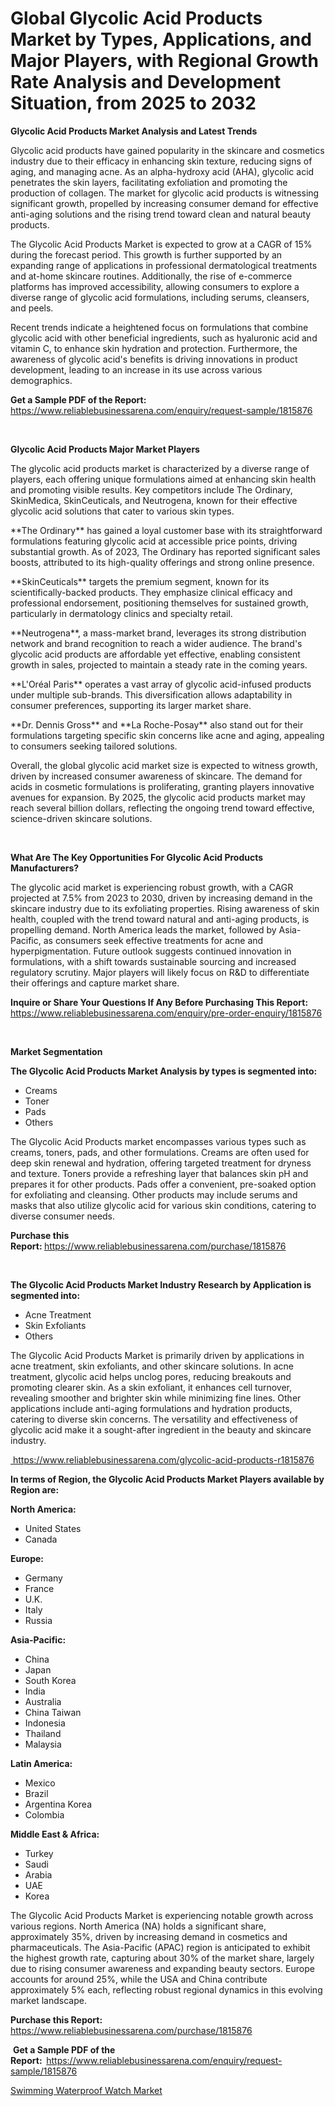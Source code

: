 <p><h1>Global Glycolic Acid Products Market by Types, Applications, and Major Players, with Regional Growth Rate Analysis and Development Situation, from 2025 to 2032</h1></p><p><strong>Glycolic Acid Products Market Analysis and Latest Trends</strong></p>
<p><p>Glycolic acid products have gained popularity in the skincare and cosmetics industry due to their efficacy in enhancing skin texture, reducing signs of aging, and managing acne. As an alpha-hydroxy acid (AHA), glycolic acid penetrates the skin layers, facilitating exfoliation and promoting the production of collagen. The market for glycolic acid products is witnessing significant growth, propelled by increasing consumer demand for effective anti-aging solutions and the rising trend toward clean and natural beauty products.</p><p>The Glycolic Acid Products Market is expected to grow at a CAGR of 15% during the forecast period. This growth is further supported by an expanding range of applications in professional dermatological treatments and at-home skincare routines. Additionally, the rise of e-commerce platforms has improved accessibility, allowing consumers to explore a diverse range of glycolic acid formulations, including serums, cleansers, and peels.</p><p>Recent trends indicate a heightened focus on formulations that combine glycolic acid with other beneficial ingredients, such as hyaluronic acid and vitamin C, to enhance skin hydration and protection. Furthermore, the awareness of glycolic acid's benefits is driving innovations in product development, leading to an increase in its use across various demographics.</p></p>
<p><strong>Get a Sample PDF of the Report:&nbsp;</strong> <a href="https://www.reliablebusinessarena.com/enquiry/request-sample/1815876?utm_campaign=3506&utm_medium=2&utm_source=Github&utm_content=ia&utm_term=04042025&utm_id=glycolic-acid-products">https://www.reliablebusinessarena.com/enquiry/request-sample/1815876</a></p>
<p>&nbsp;</p>
<p><strong>Glycolic Acid Products Major Market Players</strong></p>
<p><p>The glycolic acid products market is characterized by a diverse range of players, each offering unique formulations aimed at enhancing skin health and promoting visible results. Key competitors include The Ordinary, SkinMedica, SkinCeuticals, and Neutrogena, known for their effective glycolic acid solutions that cater to various skin types.</p><p>**The Ordinary** has gained a loyal customer base with its straightforward formulations featuring glycolic acid at accessible price points, driving substantial growth. As of 2023, The Ordinary has reported significant sales boosts, attributed to its high-quality offerings and strong online presence.</p><p>**SkinCeuticals** targets the premium segment, known for its scientifically-backed products. They emphasize clinical efficacy and professional endorsement, positioning themselves for sustained growth, particularly in dermatology clinics and specialty retail.</p><p>**Neutrogena**, a mass-market brand, leverages its strong distribution network and brand recognition to reach a wider audience. The brand's glycolic acid products are affordable yet effective, enabling consistent growth in sales, projected to maintain a steady rate in the coming years.</p><p>**L'Oréal Paris** operates a vast array of glycolic acid-infused products under multiple sub-brands. This diversification allows adaptability in consumer preferences, supporting its larger market share.</p><p>**Dr. Dennis Gross** and **La Roche-Posay** also stand out for their formulations targeting specific skin concerns like acne and aging, appealing to consumers seeking tailored solutions.</p><p>Overall, the global glycolic acid market size is expected to witness growth, driven by increased consumer awareness of skincare. The demand for acids in cosmetic formulations is proliferating, granting players innovative avenues for expansion. By 2025, the glycolic acid products market may reach several billion dollars, reflecting the ongoing trend toward effective, science-driven skincare solutions.</p></p>
<p>&nbsp;</p>
<p><strong>What Are The Key Opportunities For Glycolic Acid Products Manufacturers?</strong></p>
<p><p>The glycolic acid market is experiencing robust growth, with a CAGR projected at 7.5% from 2023 to 2030, driven by increasing demand in the skincare industry due to its exfoliating properties. Rising awareness of skin health, coupled with the trend toward natural and anti-aging products, is propelling demand. North America leads the market, followed by Asia-Pacific, as consumers seek effective treatments for acne and hyperpigmentation. Future outlook suggests continued innovation in formulations, with a shift towards sustainable sourcing and increased regulatory scrutiny. Major players will likely focus on R&D to differentiate their offerings and capture market share.</p></p>
<p><strong>Inquire or Share Your Questions If Any Before Purchasing This Report:</strong> <a href="https://www.reliablebusinessarena.com/enquiry/pre-order-enquiry/1815876?utm_campaign=3506&utm_medium=2&utm_source=Github&utm_content=ia&utm_term=04042025&utm_id=glycolic-acid-products">https://www.reliablebusinessarena.com/enquiry/pre-order-enquiry/1815876</a></p>
<p>&nbsp;</p>
<p><strong>Market Segmentation</strong></p>
<p><strong>The Glycolic Acid Products Market Analysis by types is segmented into:</strong></p>
<p><ul><li>Creams</li><li>Toner</li><li>Pads</li><li>Others</li></ul></p>
<p><p>The Glycolic Acid Products market encompasses various types such as creams, toners, pads, and other formulations. Creams are often used for deep skin renewal and hydration, offering targeted treatment for dryness and texture. Toners provide a refreshing layer that balances skin pH and prepares it for other products. Pads offer a convenient, pre-soaked option for exfoliating and cleansing. Other products may include serums and masks that also utilize glycolic acid for various skin conditions, catering to diverse consumer needs.</p></p>
<p><strong>Purchase this Report:&nbsp;</strong><a href="https://www.reliablebusinessarena.com/purchase/1815876?utm_campaign=3506&utm_medium=2&utm_source=Github&utm_content=ia&utm_term=04042025&utm_id=glycolic-acid-products">https://www.reliablebusinessarena.com/purchase/1815876</a></p>
<p>&nbsp;</p>
<p><strong>The Glycolic Acid Products Market Industry Research by Application is segmented into:</strong></p>
<p><ul><li>Acne Treatment</li><li>Skin Exfoliants</li><li>Others</li></ul></p>
<p><p>The Glycolic Acid Products Market is primarily driven by applications in acne treatment, skin exfoliants, and other skincare solutions. In acne treatment, glycolic acid helps unclog pores, reducing breakouts and promoting clearer skin. As a skin exfoliant, it enhances cell turnover, revealing smoother and brighter skin while minimizing fine lines. Other applications include anti-aging formulations and hydration products, catering to diverse skin concerns. The versatility and effectiveness of glycolic acid make it a sought-after ingredient in the beauty and skincare industry.</p></p>
<p><a href="https://www.reliablebusinessarena.com/glycolic-acid-products-r1815876?utm_campaign=3506&utm_medium=2&utm_source=Github&utm_content=ia&utm_term=04042025&utm_id=glycolic-acid-products">&nbsp;https://www.reliablebusinessarena.com/glycolic-acid-products-r1815876</a></p>
<p><strong>In terms of Region, the Glycolic Acid Products Market Players available by Region are:</strong></p>
<p>
    <p> <strong> North America: </strong>
        <ul>
            <li>United States</li>
            <li>Canada</li>
        </ul>
        </p> 
    <p> <strong> Europe: </strong>
        <ul>
            <li>Germany</li>
            <li>France</li>
            <li>U.K.</li>
            <li>Italy</li>
            <li>Russia</li>
        </ul>
        </p> 
    <p> <strong> Asia-Pacific: </strong>
        <ul>
            <li>China</li>
            <li>Japan</li>
            <li>South Korea</li>
            <li>India</li>
            <li>Australia</li>
            <li>China Taiwan</li>
            <li>Indonesia</li>
            <li>Thailand</li>
            <li>Malaysia</li>
        </ul>
        </p> 
    <p> <strong> Latin America: </strong>
        <ul>
            <li>Mexico</li>
            <li>Brazil</li>
            <li>Argentina Korea</li>
            <li>Colombia</li>
        </ul>
        </p> 
    <p> <strong> Middle East & Africa: </strong>
        <ul>
            <li>Turkey</li>
            <li>Saudi</li>
            <li>Arabia</li>
            <li>UAE</li>
            <li>Korea</li>
        </ul>
    </p>
    </p>
<p><p>The Glycolic Acid Products Market is experiencing notable growth across various regions. North America (NA) holds a significant share, approximately 35%, driven by increasing demand in cosmetics and pharmaceuticals. The Asia-Pacific (APAC) region is anticipated to exhibit the highest growth rate, capturing about 30% of the market share, largely due to rising consumer awareness and expanding beauty sectors. Europe accounts for around 25%, while the USA and China contribute approximately 5% each, reflecting robust regional dynamics in this evolving market landscape.</p></p>
<p><strong>Purchase this Report: </strong><a href="https://www.reliablebusinessarena.com/purchase/1815876?utm_campaign=3506&utm_medium=2&utm_source=Github&utm_content=ia&utm_term=04042025&utm_id=glycolic-acid-products">https://www.reliablebusinessarena.com/purchase/1815876</a></p>
<p>&nbsp;<strong>Get a Sample PDF of the Report:&nbsp;&nbsp;</strong><a href="https://www.reliablebusinessarena.com/enquiry/request-sample/1815876?utm_campaign=3506&utm_medium=2&utm_source=Github&utm_content=ia&utm_term=04042025&utm_id=glycolic-acid-products">https://www.reliablebusinessarena.com/enquiry/request-sample/1815876</a></p>
<p><strong></strong></p>
<p><p><a href="https://github.com/wakerizaak8g/Market-Research-Report-List-1/blob/main/swimming-waterproof-watch-market.md?utm_campaign=3506&utm_medium=2&utm_source=Github&utm_content=ia&utm_term=04042025&utm_id=glycolic-acid-products">Swimming Waterproof Watch Market</a></p></p>